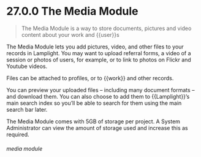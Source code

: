 # 27.0.0 The Media Module

> The Media Module is a way to store documents, pictures and video content about your work and {{user}}s



The Media Module lets you add pictures, video, and other files to your records in Lamplight. You may want to upload referral forms, a video of a session or photos of users, for example, or to link to photos on Flickr and Youtube videos.

Files can be attached to profiles, or to {{work}} and other records.

You can preview your uploaded files – including many document formats – and download them. You can also choose to add them to {{Lamplight}}’s main search index so you’ll be able to search for them using the main search bar later.

The Media Module comes with 5GB of storage per project. A System Administrator can view the amount of storage used and increase this as required.


###### media module
